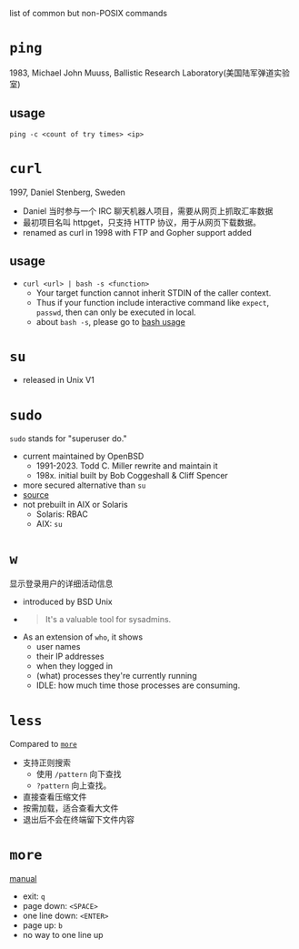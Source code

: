 list of common but non-POSIX commands

# `ping`
1983, Michael John Muuss, Ballistic Research Laboratory(美国陆军弹道实验室)

## usage
`ping -c <count of try times> <ip>`

# `curl`
1997, Daniel Stenberg, Sweden
- Daniel 当时参与一个 IRC 聊天机器人项目，需要从网页上抓取汇率数据
- 最初项目名叫 httpget，只支持 HTTP 协议，用于从网页下载数据。
- renamed as curl in 1998 with FTP and Gopher support added

## usage
- `curl <url> | bash -s <function>`
  - Your target function cannot inherit STDIN of the caller context.
  - Thus if your function include interactive command like `expect`, `passwd`, then can only be executed in local.
  - about `bash -s`, please go to [bash usage](./GNU/bash.md#usage) 

# `su`
- released in Unix V1

# `sudo`
`sudo` stands for "superuser do."
- current maintained by OpenBSD
  - 1991-2023. Todd C. Miller rewrite and maintain it
  - 198x. initial built by Bob Coggeshall & Cliff Spencer
- more secured alternative than `su`
- [source](https://github.com/sudo-project/sudo)
- not prebuilt in AIX or Solaris
  - Solaris: RBAC
  - AIX: `su`

# `w`
显示登录用户的详细活动信息
- introduced by BSD Unix
- > It's a valuable tool for sysadmins.
- As an extension of `who`, it shows
  - user names
  - their IP addresses
  - when they logged in
  - (what) processes they're currently running
  - IDLE: how much time those processes are consuming. 


# `less`

Compared to [`more`](#more)
- 支持正则搜索
  - 使用 `/pattern` 向下查找
  - `?pattern` 向上查找。
- 直接查看压缩文件
- 按需加载，适合查看大文件
- 退出后不会在终端留下文件内容

# `more`
[manual](https://man7.org/linux/man-pages/man1/more.1.html)
- exit: `q`
- page down: `<SPACE>`
- one line down: `<ENTER>`
- page up: `b`
- no way to one line up
